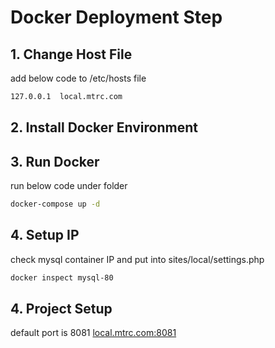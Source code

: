 # Docker Deployment Step
## 1. Change Host File
add below code to /etc/hosts file
```bash
127.0.0.1  local.mtrc.com
```
## 2. Install Docker Environment
## 3. Run Docker
run below code under folder
```bash
docker-compose up -d
```
## 4. Setup IP
check mysql container IP and put into sites/local/settings.php
```bash
docker inspect mysql-80
```
## 4. Project Setup
default port is 8081
[local.mtrc.com:8081](http://local.mtrc.com:8081/)